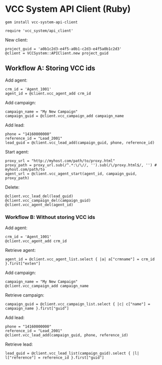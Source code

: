 # VCC System API Client (Ruby)

```
gem install vcc-system-api-client
```

```
require 'vcc_system/api_client'
```

New client:

```
project_guid = 'a0b1c2d3-e4f5-a0b1-c2d3-e4f5a0b1c2d3'
@client = VCCSystem::APIClient.new project_guid
```

## Workflow A: Storing VCC ids

Add agent:

```
crm_id = 'Agent_1001'
agent_id = @client.vcc_agent_add crm_id
```

Add campaign:

```
campaign_name = "My New Campaign"
campaign_guid = @client.vcc_campaign_add campaign_name
```

Add lead:

```
phone = "14160000000"
reference_id = "Lead_2001"
lead_guid = @client.vcc_lead_add(campaign_guid, phone, reference_id)
```

Start agent:

```
proxy_url = "http://myhost.com/path/to/proxy.html"
proxy_path = proxy_url.sub(/^.*:\/\//, '').sub(/\/proxy.html$/, '') # myhost.com/path/to
agent_url = @client.vcc_agent_start(agent_id, campaign_guid, proxy_path)
```

Delete:

```
@client.vcc_lead_del(lead_guid)
@client.vcc_campaign_del(campaign_guid)
@client.vcc_agent_del(agent_id)
```

### Workflow B: Without storing VCC ids

Add agent:

```
crm_id = 'Agent_1001'
@client.vcc_agent_add crm_id
```

Retrieve agent:

```
agent_id = @client.vcc_agent_list.select { |a| a["crmname"] = crm_id }.first["exten"]
```

Add campaign:

```
campaign_name = "My New Campaign"
@client.vcc_campaign_add campaign_name
```

Retrieve campaign:

```
campaign_guid = @client.vcc_campaign_list.select { |c| c["name"] = campaign_name }.first["guid"]
```

Add lead:

```
phone = "14160000000"
reference_id = "Lead_2001"
@client.vcc_lead_add(campaign_guid, phone, reference_id)
```

Retrieve lead:

```
lead_guid = @client.vcc_lead_list(campaign_guid).select { |l| l["reference"] = reference_id }.first["guid"]
```
